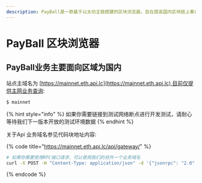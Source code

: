 ```yaml
---
description: PayBall是一款基于以太坊主链搭建的区块浏览器，旨在提高国内区块链上事务数据查询效率
---
```


# PayBall 区块浏览器

## PayBall业务主要面向区域为国内

站点主域名为 [https://mainnet.eth.api.lc](https://mainnet.eth.api.lc),目前仅提供主网业务查询:

```
$ mainnet
```

{% hint style="info" %}
 如果你需要链接到测试网络断点进行开发测试，请耐心等待我们下一版本开放的测试环境数据
{% endhint %}

关于Api 业务域名参见代码块地址内容:

{% code title="https://mainnet.eth.api.lc/api/gateway/" %}
```bash
# 如果你需要使用RPC端口请求，可以使用我们的另外一个业务域名
curl -X POST -H "Content-Type: application/json" -d '{"jsonrpc": "2.0","method":"eth_call","params":[],"id":1}' https://main.eth.api.lc
```
{% endcode %}



